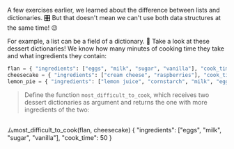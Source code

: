 A few exercises earlier, we learned about the difference between lists and dictionaries. 🎛️ But that doesn't mean we can't use both data structures at the same time! :wink:

For example, a list can be a field of a dictionary. 🍮 Take a look at these dessert dictionaries! We know how many minutes of cooking time they take and what ingredients they contain:


```python
flan = { "ingredients": ["eggs", "milk", "sugar", "vanilla"], "cook_time": 50 }
cheesecake = { "ingredients": ["cream cheese", "raspberries"], "cook_time": 80 }
lemon_pie = { "ingredients": ["lemon juice", "cornstarch", "milk", "eggs"], "cook_time": 65 }
```

> Define the function `most_difficult_to_cook`, which receives two dessert dictionaries as argument and returns the one with more ingredients of the two:

> ```python
ムmost_difficult_to_cook(flan, cheesecake)
{ "ingredients": ["eggs", "milk", "sugar", "vanilla"], "cook_time": 50 }
```
